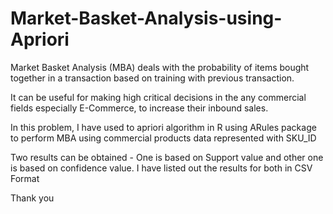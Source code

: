# Market-Basket-Analysis-using-Apriori

Market Basket Analysis (MBA) deals with the probability of items bought together in a transaction based on training with previous transaction.

It can be useful for making high critical decisions in the any commercial fields especially E-Commerce, to increase their inbound sales.  

In this problem, I have used to apriori algorithm in R using ARules package to perform MBA using commercial products data represented with SKU_ID

Two results can be obtained - One is based on Support value and other one is based on confidence value. I have listed out the results for both in CSV Format

Thank you

